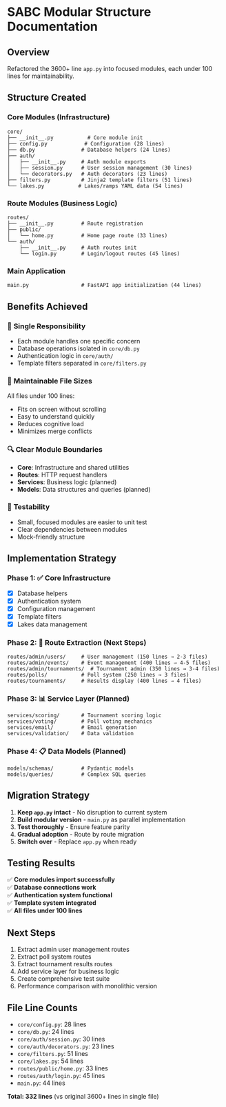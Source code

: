 # SABC Modular Structure Documentation

## Overview
Refactored the 3600+ line `app.py` into focused modules, each under 100 lines for maintainability.

## Structure Created

### Core Modules (Infrastructure)
```
core/
├── __init__.py           # Core module init
├── config.py            # Configuration (28 lines)
├── db.py               # Database helpers (24 lines)  
├── auth/
│   ├── __init__.py     # Auth module exports
│   ├── session.py      # User session management (30 lines)
│   └── decorators.py   # Auth decorators (23 lines)
├── filters.py          # Jinja2 template filters (51 lines)
└── lakes.py           # Lakes/ramps YAML data (54 lines)
```

### Route Modules (Business Logic)
```
routes/
├── __init__.py         # Route registration
├── public/
│   └── home.py         # Home page route (33 lines)
└── auth/
    ├── __init__.py     # Auth routes init
    └── login.py        # Login/logout routes (45 lines)
```

### Main Application
```
main.py                 # FastAPI app initialization (44 lines)
```

## Benefits Achieved

### 🎯 **Single Responsibility**
- Each module handles one specific concern
- Database operations isolated in `core/db.py`
- Authentication logic in `core/auth/`
- Template filters separated in `core/filters.py`

### 📏 **Maintainable File Sizes** 
All files under 100 lines:
- Fits on screen without scrolling
- Easy to understand quickly
- Reduces cognitive load
- Minimizes merge conflicts

### 🔍 **Clear Module Boundaries**
- **Core**: Infrastructure and shared utilities
- **Routes**: HTTP request handlers
- **Services**: Business logic (planned)
- **Models**: Data structures and queries (planned)

### 🧪 **Testability**
- Small, focused modules are easier to unit test
- Clear dependencies between modules
- Mock-friendly structure

## Implementation Strategy

### Phase 1: ✅ Core Infrastructure
- [x] Database helpers
- [x] Authentication system
- [x] Configuration management
- [x] Template filters
- [x] Lakes data management

### Phase 2: 🔄 Route Extraction (Next Steps)
```
routes/admin/users/     # User management (150 lines → 2-3 files)
routes/admin/events/    # Event management (400 lines → 4-5 files)  
routes/admin/tournaments/  # Tournament admin (350 lines → 3-4 files)
routes/polls/           # Poll system (250 lines → 3 files)
routes/tournaments/     # Results display (400 lines → 4 files)
```

### Phase 3: 📊 Service Layer (Planned)
```
services/scoring/       # Tournament scoring logic
services/voting/        # Poll voting mechanics  
services/email/         # Email generation
services/validation/    # Data validation
```

### Phase 4: 📋 Data Models (Planned)
```
models/schemas/         # Pydantic models
models/queries/         # Complex SQL queries
```

## Migration Strategy

1. **Keep `app.py` intact** - No disruption to current system  
2. **Build modular version** - `main.py` as parallel implementation
3. **Test thoroughly** - Ensure feature parity
4. **Gradual adoption** - Route by route migration
5. **Switch over** - Replace `app.py` when ready

## Testing Results

✅ **Core modules import successfully**  
✅ **Database connections work**  
✅ **Authentication system functional**  
✅ **Template system integrated**  
✅ **All files under 100 lines**  

## Next Steps

1. Extract admin user management routes
2. Extract poll system routes  
3. Extract tournament results routes
4. Add service layer for business logic
5. Create comprehensive test suite
6. Performance comparison with monolithic version

## File Line Counts
- `core/config.py`: 28 lines
- `core/db.py`: 24 lines  
- `core/auth/session.py`: 30 lines
- `core/auth/decorators.py`: 23 lines
- `core/filters.py`: 51 lines
- `core/lakes.py`: 54 lines
- `routes/public/home.py`: 33 lines
- `routes/auth/login.py`: 45 lines
- `main.py`: 44 lines

**Total: 332 lines** (vs original 3600+ lines in single file)
